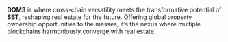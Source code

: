 **DOM3** is where cross-chain versatility meets the transformative potential of **SBT**, reshaping real estate for the future. Offering global property ownership opportunities to the masses, it’s the nexus where multiple blockchains harmoniously converge with real estate.

